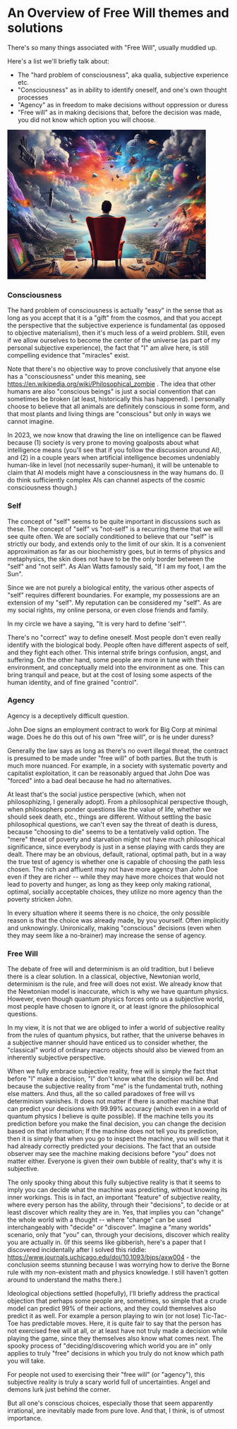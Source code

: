 # An Overview of Free Will themes and solutions


There's so many things associated with "Free Will", usually muddled up.

Here's a list we'll briefly talk about:

- The "hard problem of consciousness", aka qualia, subjective experience etc.
- "Consciousness" as in ability to identify oneself, and one's own thought processes
- "Agency" as in freedom to make decisions without oppression or duress
- "Free will" as in making decisions that, before the decision was made, you did not know which option you will choose.

![image](./images/contemplation.jpg)


### Consciousness

The hard problem of consciousness is actually "easy" in the sense that as long as you accept that it is a "gift" from the cosmos, and that you accept the perspective that the subjective experience is fundamental (as opposed to objective materialism), then it's much less of a weird problem. Still, even if we allow ourselves to become the center of the universe (as part of my personal subjective experience), the fact that "I" am alive here, is still compelling evidence that "miracles" exist.

Note that there's no objective way to prove conclusively that anyone else has a "consciousness" under this meaning, see https://en.wikipedia.org/wiki/Philosophical_zombie . The idea that other humans are also "conscious beings" is just a social convention that can sometimes be broken (at least, historically this has happened). I personally choose to believe that all animals are definitely conscious in some form, and that most plants and living things are "conscious" but only in ways we cannot imagine.

In 2023, we now know that drawing the line on intelligence can be flawed because (1) society is very prone to moving goalposts about what intelligence means (you'll see that if you follow the discussion around AI), and (2) in a couple years when artificial intelligence becomes undeniably human-like in level (not necessarily super-human), it will be untenable to claim that AI models might have a consciousness in the way humans do. (I do think sufficiently complex AIs can channel aspects of the cosmic consciousness though.)

### Self

The concept of "self" seems to be quite important in discussions such as these. The concept of "self" vs "not-self" is a recurring theme that we will see quite often. We are socially conditioned to believe that our "self" is strictly our body, and extends only to the limit of our skin. It is a convenient approximation as far as our biochemistry goes, but in terms of physics and metaphysics, the skin does not have to be the only border between the "self" and "not self". As Alan Watts famously said, "If I am my foot, I am the Sun".

Since we are not purely a biological entity, the various other aspects of "self" requires different boundaries. For example, my possessions are an extension of my "self". My reputation can be considered my "self". As are my social rights, my online persona, or even close friends and family.

In my circle we have a saying, "It is very hard to define 'self'".

There's no "correct" way to define oneself. Most people don't even really identify with the biological body. People often have different aspects of self, and they fight each other. This internal strife brings confusion, angst, and suffering. On the other hand, some people are more in tune with their environment, and conceptually meld into the environment as one. This can bring tranquil and peace, but at the cost of losing some aspects of the human identity, and of fine grained "control".

### Agency

Agency is a deceptively difficult question.

John Doe signs an employment contract to work for Big Corp at minimal wage. Does he do this out of his own "free will", or is he under duress?

Generally the law says as long as there's no overt illegal threat, the contract is presumed to be made under "free will" of both parties. But the truth is much more nuanced. For example, in a society with systematic poverty and capitalist exploitation, it can be reasonably argued that John Doe was "forced" into a bad deal because he had no alternatives.

At least that's the social justice perspective (which, when not philosophizing, I generally adopt). From a philosophical perspective though, when philosophers ponder questions like the value of life, whether we should seek death, etc., things are different. Without settling the basic philosophical questions, we can't even say the threat of death is duress, because "choosing to die" seems to be a tentatively valid option. The "mere" threat of poverty and starvation might not have much philosophical significance, since everybody is just in a sense playing with cards they are dealt. There may be an obvious, default, rational, optimal path, but in a way the true test of agency is whether one is capable of choosing the path less chosen. The rich and affluent may not have more agency than John Doe even if they are richer -- while they may have more choices that would not lead to poverty and hunger, as long as they keep only making rational, optimal, socially acceptable choices, they utilize no more agency than the poverty stricken John.

In every situation where it seems there is no choice, the only possible reason is that the choice was already made, by you yourself. Often implicitly and unknowingly. Unironically, making "conscious" decisions (even when they may seem like a no-brainer) may increase the sense of agency.

### Free Will

The debate of free will and determinism is an old tradition, but I believe there is a clear solution. In a classical, objective, Newtonian world, determinism is the rule, and free will does not exist. We already know that the Newtonian model is inaccurate, which is why we have quantum physics. However, even though quantum physics forces onto us a subjective world, most people have chosen to ignore it, or at least ignore the philosophical questions.

In my view, it is not that we are obliged to infer a world of subjective reality from the rules of quantum physics, but rather, that the universe behaves in a subjective manner should have enticed us to consider whether, the "classical" world of ordinary macro objects should also be viewed from an inherently subjective perspective.

When we fully embrace subjective reality, free will is simply the fact that before "I" make a decision, "I" don't know what the decision will be. And because the subjective reality from "me" is the fundamental truth, nothing else matters. And thus, all the so called paradoxes of free will vs determinism vanishes. It does not matter if there is another machine that can predict your decisions with 99.99% accuracy (which even in a world of quantum physics I believe is quite possible).  If the machine tells you its prediction before you make the final decision, you can change the decision based on that information; If the machine does not tell you its prediction, then it is simply that when you go to inspect the machine, you will see that it had already correctly predicted your decisions. The fact that an outside observer may see the machine making decisions before "you" does not matter either. Everyone is given their own bubble of reality, that's why it is subjective.

The only spooky thing about this fully subjective reality is that it seems to imply you can decide what the machine was predicting, without knowing its inner workings. This is in fact, an important "feature" of subjective reality, where every person has the ability, through their "decisions", to decide or at least discover which reality they are in. Yes, that implies you can "change" the whole world with a thought -- where "change" can be used interchangeably with "decide" or "discover". Imagine a "many worlds" scenario, only that "you" can, through your decisions, discover which reality you are actually in. (If this seems like gibberish, here's a paper that I discovered incidentally after I solved this riddle: https://www.journals.uchicago.edu/doi/10.1093/bjps/axw004 - the conclusion seems stunning because I was worrying how to derive the Borne rule with my non-existent math and physics knowledge. I still haven't gotten around to understand the maths there.)

Ideological objections settled (hopefully), I'll briefly address the practical objection that perhaps some people are, sometimes, so simple that a crude model can predict 99% of their actions, and they could themselves also predict it as well. For example a person playing to win (or not lose) Tic-Tac-Toe has predictable moves. Here, it is quite fair to say that the person has not exercised free will at all, or at least have not truly made a decision while playing the game, since they themselves also know what comes next. The spooky process of "deciding/discovering which world you are in" only applies to truly "free" decisions in which you truly do not know which path you will take.

For people not used to exercising their "free will" (or "agency"), this subjective reality is truly a scary world full of uncertainties. Angel and demons lurk just behind the corner. 

But all one's conscious choices, especially those that seem apparently irrational, are inevitably made from pure love. And that, I think, is of utmost importance.
